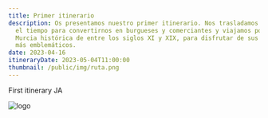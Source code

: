 ```yaml
---
title: Primer itinerario
description: Os presentamos nuestro primer itinerario. Nos trasladamos atrás en
  el tiempo para convertirnos en burgueses y comerciantes y viajamos por la
  Murcia histórica de entre los siglos XI y XIX, para disfrutar de sus lugares
  más emblemáticos.
date: 2023-04-16
itineraryDate: 2023-05-04T11:00:00
thumbnail: /public/img/ruta.png
---
```


First itinerary JA

![logo](/img/logo.png "logo")
